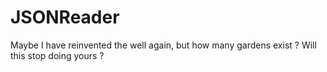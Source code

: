 # JSONReader
Maybe I have reinvented the well again, but how many gardens exist ? Will this stop doing yours ?
